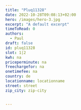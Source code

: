 ```yaml
---
title: "Pluq11328"
date: 2022-10-28T09:08:13+02:00
hero: /images/hero-3.jpg
excerpt: "A default excerpt"
timeToRead: 0
authors:
  - Paul
draft: false
id: pluq11328
slot: 1|2
kwh: na
priceperminute: na
freechargefor: na
onetimefee: na
country: de
locationname: locationname
street: street
zip_city: zip-city


---
```


